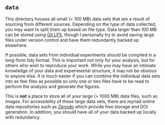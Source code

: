 ## `data`
This directory houses all small (< 100 MB) data sets that are a result of sourcing from different sources. Depending on the type of data collected, you may want to split them up based on file type. Data larger than 
100 MB can be stored using [Git LFS](https://git-lfs.github.com/), though I personally try to avoid saving large files under version control and have them 
redundantly backed up elsewhere.

If possible, data sets from individual experiments should be compiled in a long-form tidy format. This is important not only for your analysis, but for others who wish to reproduce your work. While you may have an intimate knowledge of your data and experimental structure, it may not be obvious to anyone else. It is much easier if you can combine the individual data sets into as few files as possible so only one or two files have to be read to perform the analysis and generate the figures. 

This is **not** a place to store all of your large (> 1000 MB) data files, such as images. For accessibility of these large data sets, there are myriad online data repositories such as [Zenodo](https://zenodo.org) which provide free storage and DOI generation. In addition, you should have all of your data backed up locally with redundancy.